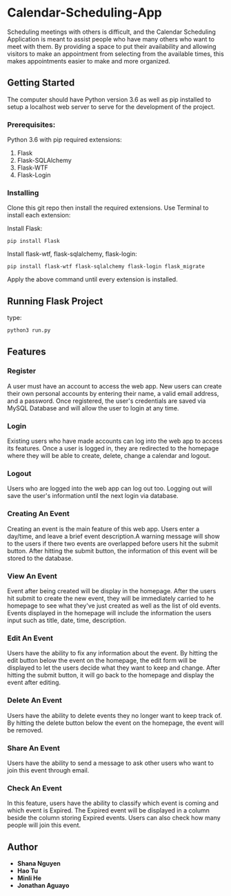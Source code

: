 # Calendar-Scheduling-App
Scheduling meetings with others is difficult, and the Calendar Scheduling Application is meant to assist people who have many others who want to meet with them. By providing a space to put their availability and allowing visitors to make an appointment from selecting from the available times, this makes appointments easier to make and more organized.

## Getting Started

The computer should have Python version 3.6 as well as pip installed to setup a localhost web server to serve for the development of the project.

### Prerequisites:

Python 3.6 with pip required extensions:

1. Flask
2. Flask-SQLAlchemy
3. Flask-WTF
4. Flask-Login



### Installing

Clone this git repo then install the required extensions.
Use Terminal to install each extension:

Install Flask:
```
pip install Flask
```
Install flask-wtf, flask-sqlalchemy, flask-login:
```
pip install flask-wtf flask-sqlalchemy flask-login flask_migrate
```
Apply the above command until every extension is installed.

## Running Flask Project
type:
```
python3 run.py
```
## Features

### Register
A user must have an account to access the web app. New users can create their own personal accounts by entering their name, a valid email address, and a password. Once registered, the user's credentials are saved via MySQL Database and will allow the user to login at any time.

### Login
Existing users who have made accounts can log into the web app to access its features. Once a user is logged in, they are redirected to the homepage where they will be able to create, delete, change a calendar and logout.

### Logout
Users who are logged into the web app can log out too. Logging out will save the user's information until the next login via database.

### Creating An Event
Creating an event is the main feature of this web app. Users enter a day/time, and leave a brief event description.A warning message will show to the users if there two events are overlapped before users hit the submit button. After hitting the submit button, the information of this event will be stored to the database.

### View An Event
Event after being created will be display in the homepage. After the users hit submit to create the new event, they will be immediately carried to he homepage to see what they've just created as well as the list of old events. Events displayed in the homepage will include the information the users input such as title, date, time, description.

### Edit An Event
Users have the ability to fix any information about the event. By hitting the edit button below the event on the homepage, the edit form will be displayed to let the users decide what they want to keep and change. After hitting the submit button, it will go back to the homepage and display the event after editing.  

### Delete An Event
Users have the ability to delete events they no longer want to keep track of. By hitting the delete button below the event on the homepage, the event will be removed.

### Share An Event
Users have the ability to send a message to ask other users who want to join this event through email.

### Check An Event
In this feature, users have the ability to classify which event is coming and which event is Expired. The Expired event will be displayed in a column beside the column storing Expired events. Users can also check how many people will join this event.



## Author
* **Shana Nguyen**
* **Hao Tu**
* **Minli He**
* **Jonathan Aguayo**
